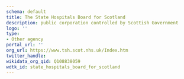 ```yaml
---
schema: default
title: The State Hospitals Board for Scotland
description: public corporation controlled by Scottish Government
logo: ''
type:
- Other agency
portal_url: ''
org_url: https://www.tsh.scot.nhs.uk/Index.htm
twitter_handle: 
wikidata_org_qid: Q108838059
wdtk_id: state_hospitals_board_for_scotland
---
```

